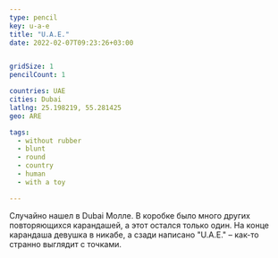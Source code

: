 ```yaml
---
type: pencil
key: u-a-e
title: "U.A.E."
date: 2022-02-07T09:23:26+03:00


gridSize: 1
pencilCount: 1

countries: UAE
cities: Dubai
latlng: 25.198219, 55.281425
geo: ARE

tags:
  - without rubber
  - blunt
  - round
  - country
  - human
  - with a toy

---
```


Случайно нашел в Dubai Молле. В коробке было много других повторяющихся карандашей, а этот остался только один. На конце карандаша девушка в никабе, а сзади написано "U.A.E." – как-то странно выглядит с точками.
